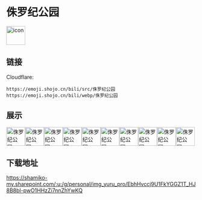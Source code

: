 # 侏罗纪公园
<img src="https://emoji.shojo.cn/bili/src/侏罗纪公园/icon.png" width="50" height="50" alt="icon">

## 链接
Cloudflare:
```
https://emoji.shojo.cn/bili/src/侏罗纪公园
https://emoji.shojo.cn/bili/webp/侏罗纪公园
```
## 展示
<img src="https://emoji.shojo.cn/bili/src/侏罗纪公园/侏罗纪公园-BLUE.png" width="50" height="50" alt="侏罗纪公园-BLUE"><img src="https://emoji.shojo.cn/bili/src/侏罗纪公园/侏罗纪公园-BABY BLUE.png" width="50" height="50" alt="侏罗纪公园-BABY BLUE"><img src="https://emoji.shojo.cn/bili/src/侏罗纪公园/侏罗纪公园-MOSASAURUS.png" width="50" height="50" alt="侏罗纪公园-MOSASAURUS"><img src="https://emoji.shojo.cn/bili/src/侏罗纪公园/侏罗纪公园-INDORAPTOR.png" width="50" height="50" alt="侏罗纪公园-INDORAPTOR"><img src="https://emoji.shojo.cn/bili/src/侏罗纪公园/侏罗纪公园-CARNOTAURUS.png" width="50" height="50" alt="侏罗纪公园-CARNOTAURUS"><img src="https://emoji.shojo.cn/bili/src/侏罗纪公园/侏罗纪公园-STYGIMOLOCH.png" width="50" height="50" alt="侏罗纪公园-STYGIMOLOCH"><img src="https://emoji.shojo.cn/bili/src/侏罗纪公园/侏罗纪公园-STEGOSAURUS.png" width="50" height="50" alt="侏罗纪公园-STEGOSAURUS"><img src="https://emoji.shojo.cn/bili/src/侏罗纪公园/侏罗纪公园-T.REX.png" width="50" height="50" alt="侏罗纪公园-T.REX"><img src="https://emoji.shojo.cn/bili/src/侏罗纪公园/侏罗纪公园-PTERANODON.png" width="50" height="50" alt="侏罗纪公园-PTERANODON"><img src="https://emoji.shojo.cn/bili/src/侏罗纪公园/侏罗纪公园-BARYONYX.png" width="50" height="50" alt="侏罗纪公园-BARYONYX">

## 下载地址

https://shamiko-my.sharepoint.com/:u:/g/personal/img_yuru_pro/EbhHvccj9U1FkYGGZ1T_HJ8B8bl-pwO1HHzZi7nnZhYwKQ